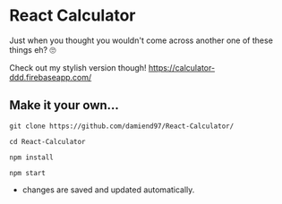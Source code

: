 # React Calculator
Just when you thought you wouldn't come across another one of these things eh? 🙄

Check out my stylish version though!
https://calculator-ddd.firebaseapp.com/

## Make it your own...
```
git clone https://github.com/damiend97/React-Calculator/
```
```
cd React-Calculator
```
```
npm install
```
```
npm start
```

* changes are saved and updated automatically.
